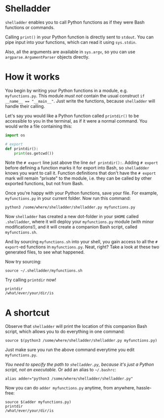 # Shelladder
`shelladder` enables you to call Python functions as if they were Bash
functions or commands.

Calling `print()` in your Python function is directly sent to `stdout`. You can
pipe input into your functions, which can read it using `sys.stdin`.

Also, all the arguments are available in `sys.argv`, so you can use
`argparse.ArgumentParser` objects directly.


# How it works
You begin by writing your Python functions in a module, e.g. `myfunctions.py`.
This module _must not_ contain the usual construct `if __name__ == "__main__"`.
Just write the functions, because `shelladder` will handle their calling.

Let's say you would like a Python function called `printdir()` to be accessible
to you in the terminal, as if it were a normal command. You would write a file
containing this:

```python
import os

# export
def printdir():
    print(os.getcwd())
```

Note the `# export` line just above the line `def printdir():`. Adding `#
export` before defining a function marks it for export into Bash, so
`shelladdder` knows you want to call it. Function definitions that don't have
the `# export` mark will remain "private" to the module, i.e. they can be
called by other exported functions, but not from Bash.

Once you're happy with your Python functions, save your file. For example,
`myfunctions.py` in your current folder. Now run this command:

```
python3 /some/where/shelladder/shelladder.py myfunctions.py
```

Now `shelladder` has created a new dot-folder in your `$HOME` called
`.shelladder`, where it will deploy your `myfunctions.py` module (with minor
modifications!), and it will create a companion Bash script, called
`myfunctions.sh`.

And by sourcing `myfunctions.sh` into your shell, you gain access to
all the `# export`-ed functions in `myfunctions.py`. Neat, right? Take a look at
these two generated files, to see what happened.

Now try sourcing:

```
source ~/.shelladder/myfunctions.sh
```

Try calling `printdir` now!

```
printdir
/what/ever/your/dir/is
```


# A shortcut
Observe that `shelladder` will print the location of this companion Bash
script, which allows you to do everything in one command:

```
source $(python3 /some/where/shelladder/shelladder.py myfunctions.py)
```

Just make sure you run the above command everytime you edit `myfunctions.py`.

_You need to specify the path to `shelladder.py`, because it's just a Python
script, not an executable._ Or add an alias to `~/.bashrc`:

```
alias adder="python3 /some/where/shelladder/shelladder.py"
```

Now you can do `adder myfunctions.py` anytime, from anywhere, hassle-free:

```
source $(adder myfunctions.py)
printdir
/what/ever/your/dir/is
```

